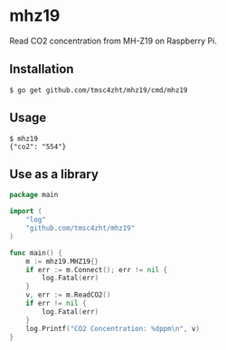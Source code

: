 # mhz19
Read CO2 concentration from MH-Z19 on Raspberry Pi.

## Installation
```shell script
$ go get github.com/tmsc4zht/mhz19/cmd/mhz19
```

## Usage
```shell script
$ mhz19
{"co2": "554"}
```

## Use as a library
```go
package main

import (
	"log"
	"github.com/tmsc4zht/mhz19"
)

func main() {
	m := mhz19.MHZ19{}
	if err := m.Connect(); err != nil {
		log.Fatal(err)
	}
	v, err := m.ReadCO2()
	if err != nil {
		log.Fatal(err)
	}
	log.Printf("CO2 Concentration: %dppm\n", v)
}
```